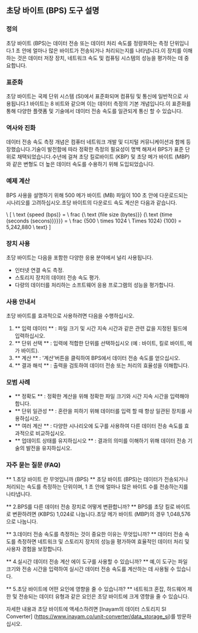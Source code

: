 ## 초당 바이트 (BPS) 도구 설명

### 정의
초당 바이트 (BPS)는 데이터 전송 또는 데이터 처리 속도를 정량화하는 측정 단위입니다.1 초 안에 얼마나 많은 바이트가 전송되거나 처리되는지를 나타냅니다.이 장치를 이해하는 것은 데이터 저장 장치, 네트워크 속도 및 컴퓨팅 시스템의 성능을 평가하는 데 중요합니다.

### 표준화
초당 바이트는 국제 단위 시스템 (SI)에서 표준화되며 컴퓨팅 및 통신에 일반적으로 사용됩니다.1 바이트는 8 비트와 같으며 이는 데이터 측정의 기본 개념입니다.이 표준화를 통해 다양한 플랫폼 및 기술에서 데이터 전송 속도를 일관되게 통신 할 수 있습니다.

### 역사와 진화
데이터 전송 속도 측정 개념은 컴퓨터 네트워크 개발 및 디지털 커뮤니케이션과 함께 등장했습니다.기술이 발전함에 따라 정확한 측정의 필요성이 명백 해져서 BPS가 표준 단위로 채택되었습니다.수년에 걸쳐 초당 킬로바이트 (KBP) 및 초당 메가 바이트 (MBP)와 같은 변형도 더 높은 데이터 속도를 수용하기 위해 도입되었습니다.

### 예제 계산
BPS 사용을 설명하기 위해 500 메가 바이트 (MB) 파일이 100 초 안에 다운로드되는 시나리오를 고려하십시오.초당 바이트의 다운로드 속도 계산은 다음과 같습니다.

\ [
\ text {speed (bps)} = \ frac {\ text {file size (bytes)}} {\ text {time (seconds (secons)}}}}} = \ frac {500 \ times 1024 \ Times 1024} {100} = 5,242,880 \ text}
\]

### 장치 사용
초당 바이트는 다음을 포함한 다양한 응용 분야에서 널리 사용됩니다.
- 인터넷 연결 속도 측정.
- 스토리지 장치의 데이터 전송 속도 평가.
- 다량의 데이터를 처리하는 소프트웨어 응용 프로그램의 성능을 평가합니다.

### 사용 안내서
초당 바이트를 효과적으로 사용하려면 다음을 수행하십시오.
1. ** 입력 데이터 ** : 파일 크기 및 시간 지속 시간과 같은 관련 값을 지정된 필드에 입력하십시오.
2. ** 단위 선택 ** : 입력에 적합한 단위를 선택하십시오 (예 : 바이트, 킬로 바이트, 메가 바이트).
3. ** 계산 ** : '계산'버튼을 클릭하여 BPS에서 데이터 전송 속도를 얻으십시오.
4. ** 결과 해석 ** : 출력을 검토하여 데이터 전송 또는 처리의 효율성을 이해합니다.

### 모범 사례
- ** 정확도 ** : 정확한 계산을 위해 정확한 파일 크기와 시간 지속 시간을 입력해야합니다.
- ** 단위 일관성 ** : 혼란을 피하기 위해 데이터를 입력 할 때 항상 일관된 장치를 사용하십시오.
- ** 여러 계산 ** : 다양한 시나리오에 도구를 사용하여 다른 데이터 전송 속도를 효과적으로 비교하십시오.
- ** 업데이트 상태를 유지하십시오 ** : 결과의 의미를 이해하기 위해 데이터 전송 기술의 발전을 유지하십시오.

### 자주 묻는 질문 (FAQ)

** 1.초당 바이트 란 무엇입니까 (BPS) **
초당 바이트 (BPS)는 데이터가 전송되거나 처리되는 속도를 측정하는 단위이며, 1 초 안에 얼마나 많은 바이트 수를 전송하는지를 나타냅니다.

** 2.BPS를 다른 데이터 전송 장치로 어떻게 변환합니까? **
BPS를 초당 킬로 바이트로 변환하려면 (KBPS) 1,024로 나눕니다.초당 메가 바이트 (MBP)의 경우 1,048,576으로 나눕니다.

** 3.데이터 전송 속도를 측정하는 것이 중요한 이유는 무엇입니까? **
데이터 전송 속도를 측정하면 네트워크 및 스토리지 장치의 성능을 평가하여 효율적인 데이터 처리 및 사용자 경험을 보장합니다.

** 4.실시간 데이터 전송 계산 에이 도구를 사용할 수 있습니까? **
예,이 도구는 파일 크기와 전송 시간을 입력하여 실시간 데이터 전송 속도를 계산하는 데 사용될 수 있습니다.

** 5.초당 바이트에 어떤 요인에 영향을 줄 수 있습니까? **
네트워크 혼잡, 하드웨어 제한 및 전송되는 데이터 유형과 같은 요인은 초당 바이트에 크게 영향을 줄 수 있습니다.

자세한 내용과 초당 바이트에 액세스하려면 [Inayam의 데이터 스토리지 SI Converter] (https://www.inayam.co/unit-converter/data_storage_si)를 방문하십시오.